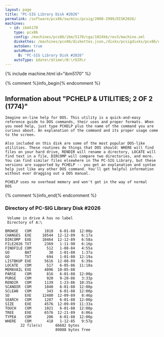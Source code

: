 ```yaml
---
layout: page
title: "PC-SIG Library Disk #2026"
permalink: /software/pcx86/sw/misc/pcsig/2000-2999/DISK2026/
machines:
  - id: ibm5170
    type: pcx86
    config: /machines/pcx86/ibm/5170/cga/1024kb/rev3/machine.xml
    diskettes: /machines/pcx86/diskettes.json,/disks/pcsigdisks/pcx86/diskettes.json
    autoGen: true
    autoMount:
      B: "PC-SIG Library Disk #2026"
    autoType: $date\r$time\rB:\rDIR\r
---
```


{% include machine.html id="ibm5170" %}

{% comment %}info_begin{% endcomment %}

## Information about "PCHELP & UTILITIES; 2 OF 2 (1774)"

    Imagine on-line help for DOS. This utility is a quick-and-easy
    reference guide to DOS commands, their uses and proper formats. When
    you need help, just type PCHELP plus the name of the command you are
    curious about. An explanation of the command and its proper usage come
    to the screen.
    
    Also included on this disk are some of the most popular DOS-like
    utilities. These routines do things that DOS should: WHERE will find
    files on your hard drive, RENDIR will rename a directory, LOCATE will
    find text in a file, DIRCOMP will compare two directories, and more.
    You can find similar files elsewhere in The PC-SIG Library, but these
    versions are supported by PCHELP -- you get an explanation and syntax
    help just like any other DOS command. You'll get helpful information
    without ever dragging out a DOS manual.
    
    PCHELP uses no overhead memory and won't get in the way of normal
    DOS
{% comment %}info_end{% endcomment %}


### Directory of PC-SIG Library Disk #2026

     Volume in drive A has no label
     Directory of A:\

    BROWSE   COM      1010   6-01-88  12:00p
    CHANGES  EXE     10544  12-12-89   6:17a
    DIRCOMP  EXE     10464  12-12-89   6:58a
    FILE2026 TXT      2369   1-11-90   6:16p
    FINDFILE COM       512   1-08-84   4:55a
    GO       BAT        38   1-01-80   1:37a
    GO       TXT       694   1-01-80  12:19a
    LISTBKUP EXE      5616  12-08-89   6:39a
    LOCATE   COM       517   6-05-86  11:18a
    MEMAVAIL EXE      4096  10-05-88
    PARSE    COM       816   6-01-88  12:00p
    PURGE    COM       920   9-20-86   3:33p
    RENDIR   COM      1139   1-23-86  10:35a
    SCANDIR  COM      1040   6-01-88  12:00p
    SCLEAN   COM       343   6-01-88  12:00p
    SD       EXE     12480  12-09-89   8:46p
    SEARCH   COM      1287   6-01-88  12:00p
    SIZE     EXE      4576  12-09-89  11:33a
    TOUCH    COM      1021   6-01-88  12:00p
    TREE     EXE      6576  12-21-89   6:06a
    TYPEA    COM       206   6-01-88  12:00p
    WHERE    COM       418   1-12-85   9:57p
           22 file(s)      66682 bytes
                           89088 bytes free
